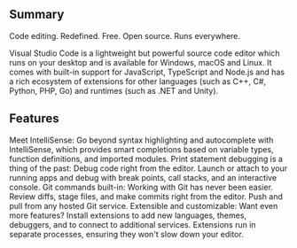 ﻿## Summary

Code editing.
Redefined.
Free. Open source. Runs everywhere.

Visual Studio Code is a lightweight but powerful source code editor which runs on your desktop and is available for Windows, macOS and Linux. It comes with built-in support for JavaScript, TypeScript and Node.js and has a rich ecosystem of extensions for other languages (such as C++, C#, Python, PHP, Go) and runtimes (such as .NET and Unity). 

## Features

Meet IntelliSense: Go beyond syntax highlighting and autocomplete with IntelliSense, which provides smart completions based on variable types, function definitions, and imported modules.
Print statement debugging is a thing of the past: Debug code right from the editor. Launch or attach to your running apps and debug with break points, call stacks, and an interactive console.
Git commands built-in: Working with Git has never been easier. Review diffs, stage files, and make commits right from the editor. Push and pull from any hosted Git service.
Extensible and customizable: Want even more features? Install extensions to add new languages, themes, debuggers, and to connect to additional services. Extensions run in separate processes, ensuring they won't slow down your editor.